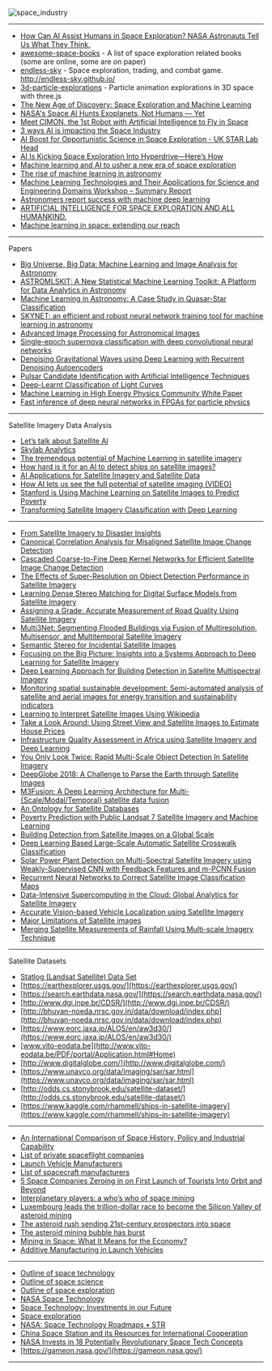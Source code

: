 


![space_industry](https://github.com/gopala-kr/a-week-in-wild-ai/blob/master/20-ai-in-space-research/img/space_industry.PNG)

----------------------

- [How Can AI Assist Humans in Space Exploration? NASA Astronauts Tell Us What They Think.](https://software.intel.com/en-us/blogs/2018/08/07/how-can-ai-assist-humans-in-space-exploration-nasa-astronauts-tell-us-what-they)
- [awesome-space-books](https://github.com/Hunter-Github/awesome-space-books) - A list of space exploration related books (some are online, some are on paper)
- [endless-sky](https://github.com/endless-sky/endless-sky) - Space exploration, trading, and combat game. http://endless-sky.github.io/
- [3d-particle-explorations](https://tympanus.net/Development/3d-particle-explorations/) - Particle animation explorations in 3D space with three.js
- [The New Age of Discovery: Space Exploration and Machine Learning](https://medium.com/syncedreview/the-new-age-of-discovery-space-exploration-and-machine-learning-64883f7dc7f9)
- [NASA's Space AI Hunts Exoplanets, Not Humans — Yet](https://www.space.com/40711-artificial-intelligence-space-and-humanity.html)
- [Meet CIMON, the 1st Robot with Artificial Intelligence to Fly in Space](https://www.space.com/41041-artificial-intelligence-cimon-space-exploration.html)
- [3 ways AI is impacting the Space Industry](https://towardsdatascience.com/3-ways-ai-is-impacting-the-space-industry-10fee17ef08f)
- [AI Boost for Opportunistic Science in Space Exploration - UK STAR Lab Head](https://sputniknews.com/analysis/201810051068622418-artificial-intelligence-space-exploration/)
- [AI Is Kicking Space Exploration Into Hyperdrive—Here’s How](https://singularityhub.com/2018/10/07/ais-kicking-space-exploration-into-hyperdrive-heres-how/#sm.0001aunh4f6r1d4uqjz24tc9h6xoq)
- [Machine learning and AI to usher a new era of space exploration](https://www.geospatialworld.net/blogs/machine-learning-new-era-of-space/)
- [The rise of machine learning in astronomy](https://phys.org/news/2018-09-machine-astronomy.html)
- [Machine Learning Technologies and Their
Applications for Science and Engineering
Domains Workshop – Summary Report](https://ntrs.nasa.gov/archive/nasa/casi.ntrs.nasa.gov/20170000679.pdf)
- [Astronomers report success with machine deep learning](https://earthsky.org/space/machine-deep-learning-2-astronomy-studies)
- [ARTIFICIAL INTELLIGENCE FOR
SPACE EXPLORATION AND ALL HUMANKIND. ](https://cpaess.ucar.edu/sites/default/files/heliophysics/resources/presentations/2018_Guhathakurta.pdf)
- [Machine learning in space: extending our reach](https://www.semanticscholar.org/paper/Machine-learning-in-space%3A-extending-our-reach-McGovern-Wagstaff/b564107c412bce2cae9f4793769e014f1dd8c16a)

---------------

Papers

- [Big Universe, Big Data: Machine Learning and Image Analysis for Astronomy](https://arxiv.org/abs/1704.04650v1)
- [ASTROMLSKIT: A New Statistical Machine Learning Toolkit: A Platform for Data Analytics in Astronomy](https://arxiv.org/abs/1504.07865v1)
- [Machine Learning in Astronomy: A Case Study in Quasar-Star Classification](https://arxiv.org/abs/1804.05051v1)
- [SKYNET: an efficient and robust neural network training tool for machine learning in astronomy](https://arxiv.org/abs/1309.0790v2)
- [Advanced Image Processing for Astronomical Images](https://arxiv.org/abs/1812.09702v1)
- [Single-epoch supernova classification with deep convolutional neural networks](https://arxiv.org/abs/1711.11526v1)
- [Denoising Gravitational Waves using Deep Learning with Recurrent Denoising Autoencoders](https://arxiv.org/abs/1711.09919v1)
- [Pulsar Candidate Identification with Artificial Intelligence Techniques](https://arxiv.org/abs/1711.10339v1)
- [Deep-Learnt Classification of Light Curves](https://arxiv.org/abs/1709.06257v1)
- [Machine Learning in High Energy Physics Community White Paper](https://arxiv.org/abs/1807.02876v1)
- [Fast inference of deep neural networks in FPGAs for particle physics](https://arxiv.org/abs/1804.06913v3)



------------

Satellite Imagery Data Analysis

- [Let’s talk about Satellite AI](https://www.spaceknow.com/satellite-ai/)
- [Skylab Analytics](http://skylabanalytics.com/)
- [The tremendous potential of Machine Learning in satellite imagery](https://www.geospatialworld.net/blogs/machine-learning-in-satellite-imagery/)
- [How hard is it for an AI to detect ships on satellite images?](https://medium.com/earthcube-stories/how-hard-it-is-for-an-ai-to-detect-ships-on-satellite-images-7265e34aadf0)
- [AI Applications for Satellite Imagery and Satellite Data](https://emerj.com/ai-sector-overviews/ai-applications-for-satellite-imagery-and-data/)
- [How AI lets us see the full potential of satellite imaging (VIDEO)](https://news.itu.int/ai-satellite-images/)
- [Stanford is Using Machine Learning on Satellite Images to Predict Poverty](https://www.analyticsvidhya.com/blog/2018/02/stanford-using-machine-learning-satellite-images-predict-poverty/)
- [Transforming Satellite Imagery Classification with Deep Learning](https://www.gislounge.com/transforming-satellite-imagery-classification-deep-learning/)


-----------------

- [From Satellite Imagery to Disaster Insights](https://arxiv.org/abs/1812.07033v1)
- [Canonical Correlation Analysis for Misaligned Satellite Image Change Detection](https://arxiv.org/abs/1812.09280v1)
- [Cascaded Coarse-to-Fine Deep Kernel Networks for Efficient Satellite Image Change Detection](https://arxiv.org/abs/1812.09119v1)
- [The Effects of Super-Resolution on Object Detection Performance in Satellite Imagery](https://arxiv.org/abs/1812.04098v2)
- [Learning Dense Stereo Matching for Digital Surface Models from Satellite Imagery](https://arxiv.org/abs/1811.03535v2)
- [Assigning a Grade: Accurate Measurement of Road Quality Using Satellite Imagery](https://arxiv.org/abs/1812.01699v2)
- [Multi3Net: Segmenting Flooded Buildings via Fusion of Multiresolution, Multisensor, and Multitemporal Satellite Imagery](https://arxiv.org/abs/1812.01756v1)
- [Semantic Stereo for Incidental Satellite Images](https://arxiv.org/abs/1811.08739v1)
- [Focusing on the Big Picture: Insights into a Systems Approach to Deep Learning for Satellite Imagery](https://arxiv.org/abs/1811.04893v1)
- [Deep Learning Approach for Building Detection in Satellite Multispectral Imagery](https://arxiv.org/abs/1811.04247v1)
- [Monitoring spatial sustainable development: Semi-automated analysis of satellite and aerial images for energy transition and sustainability indicators](https://arxiv.org/abs/1810.04881v1)
- [Learning to Interpret Satellite Images Using Wikipedia](https://arxiv.org/abs/1809.10236v1)
- [Take a Look Around: Using Street View and Satellite Images to Estimate House Prices](https://arxiv.org/abs/1807.07155v1)
- [Infrastructure Quality Assessment in Africa using Satellite Imagery and Deep Learning](https://arxiv.org/abs/1806.00894v1)
- [You Only Look Twice: Rapid Multi-Scale Object Detection In Satellite Imagery](https://arxiv.org/abs/1805.09512v1)
- [DeepGlobe 2018: A Challenge to Parse the Earth through Satellite Images](https://arxiv.org/abs/1805.06561v1)
- [M3Fusion: A Deep Learning Architecture for Multi-{Scale/Modal/Temporal} satellite data fusion](https://arxiv.org/abs/1803.01945v1)
- [An Ontology for Satellite Databases](https://arxiv.org/abs/1801.02940v1)
- [Poverty Prediction with Public Landsat 7 Satellite Imagery and Machine Learning](https://arxiv.org/abs/1711.03654v1)
- [Building Detection from Satellite Images on a Global Scale](https://arxiv.org/abs/1707.08952v1)
- [Deep Learning Based Large-Scale Automatic Satellite Crosswalk Classification](https://arxiv.org/abs/1706.09302v2)
- [Solar Power Plant Detection on Multi-Spectral Satellite Imagery using Weakly-Supervised CNN with Feedback Features and m-PCNN Fusion](https://arxiv.org/abs/1704.06410v2)
- [Recurrent Neural Networks to Correct Satellite Image Classification Maps](https://arxiv.org/abs/1608.03440v3)
- [Data-Intensive Supercomputing in the Cloud: Global Analytics for Satellite Imagery](https://arxiv.org/abs/1702.03935v1)
- [Accurate Vision-based Vehicle Localization using Satellite Imagery](https://arxiv.org/abs/1510.09171v1)
- [Major Limitations of Satellite images](https://arxiv.org/abs/1307.2434v1)
- [Merging Satellite Measurements of Rainfall Using Multi-scale Imagery Technique](https://arxiv.org/abs/1304.3406v1)

---------------
Satellite Datasets

- [Statlog (Landsat Satellite) Data Set ](https://archive.ics.uci.edu/ml/datasets/Statlog+(Landsat+Satellite))
- [https://earthexplorer.usgs.gov/](https://earthexplorer.usgs.gov/)
- [https://search.earthdata.nasa.gov/](https://search.earthdata.nasa.gov/)
- [http://www.dgi.inpe.br/CDSR/](http://www.dgi.inpe.br/CDSR/)
- [http://bhuvan-noeda.nrsc.gov.in/data/download/index.php](http://bhuvan-noeda.nrsc.gov.in/data/download/index.php)
- [https://www.eorc.jaxa.jp/ALOS/en/aw3d30/](https://www.eorc.jaxa.jp/ALOS/en/aw3d30/)
- [www.vito-eodata.be](http://www.vito-eodata.be/PDF/portal/Application.html#Home)
- [http://www.digitalglobe.com/](http://www.digitalglobe.com/)
- [https://www.unavco.org/data/imaging/sar/sar.html](https://www.unavco.org/data/imaging/sar/sar.html)
- [http://odds.cs.stonybrook.edu/satellite-dataset/](http://odds.cs.stonybrook.edu/satellite-dataset/)
- [https://www.kaggle.com/rhammell/ships-in-satellite-imagery](https://www.kaggle.com/rhammell/ships-in-satellite-imagery)

------------
- [An International Comparison of Space History,
Policy and Industrial Capability](https://www.nasa.gov/pdf/500393main_TA01-LaunchPropulsion-DRAFT-Nov2010-A.pdf)
- [List of private spaceflight companies](https://en.wikipedia.org/wiki/List_of_private_spaceflight_companies)
- [Launch Vehicle Manufacturers](http://www.satellite-links.com/index.php/launch-vehicle-manufacturers)
- [List of spacecraft manufacturers](https://en.wikipedia.org/wiki/List_of_spacecraft_manufacturers)
- [5 Space Companies Zeroing in on First Launch of Tourists Into Orbit and Beyond](https://singularityhub.com/2018/05/10/5-space-companies-zeroing-in-on-first-launch-of-tourists-into-orbit-and-beyond/#sm.001834va21c6cf5ixwm27qvm7zp6b)
- [Interplanetary players: a who’s who of space mining](https://www.ft.com/content/fb420788-72d1-11e7-93ff-99f383b09ff9)
- [Luxembourg leads the trillion-dollar race to become the Silicon Valley of asteroid mining](https://www.cnbc.com/2018/04/16/luxembourg-vies-to-become-the-silicon-valley-of-asteroid-mining.html)
- [The asteroid rush sending 21st-century prospectors into space](https://www.theguardian.com/science/2018/jun/09/asteroid-mining-space-prospectors-precious-resources-fuelling-future-among-stars)
- [The asteroid mining bubble has burst](http://www.thespacereview.com/article/3633/1)
- [Mining in Space: What It Means for the Economy?](https://interestingengineering.com/mining-in-space-what-it-means-for-the-economy)
- [Additive Manufacturing in Launch Vehicles](http://www.spacetechasia.com/additive-manufacturing-in-launch-vehicles/)

-------
- [Outline of space technology](https://en.wikipedia.org/wiki/Outline_of_space_technology)
- [Outline of space science](https://en.wikipedia.org/wiki/Outline_of_space_science)
- [Outline of space exploration](https://en.wikipedia.org/wiki/Outline_of_space_exploration)
- [NASA Space Technology](https://www.nasa.gov/topics/technology/videos/index.html)
- [Space Technology: Investments in our Future ](https://www.nasa.gov/pdf/527871main_Space_Tech_FY12_Overview_external_vers3.pdf)
- [Space exploration](https://www.britannica.com/science/space-exploration)
- [NASA: Space Technology Roadmaps • STR](https://www.nasa.gov/pdf/501627main_TASR-TABS_Foldouts-A.pdf)
- [China Space Station and its Resources for International Cooperation](http://english.csu.cas.cn/News_Event/pictures/201805/W020180530540318938248.pdf)
- [NASA Invests in 18 Potentially Revolutionary Space Tech Concepts](https://www.nasa.gov/press-release/nasa-invests-in-18-potentially-revolutionary-space-tech-concepts)
- [https://gameon.nasa.gov/](https://gameon.nasa.gov/)

--------------
